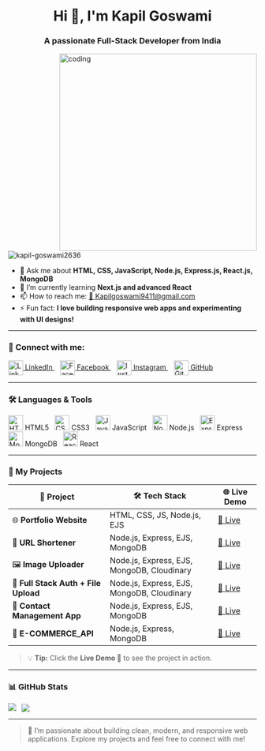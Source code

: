 <h1 align="center">Hi 👋, I'm Kapil Goswami</h1>
<h3 align="center">A passionate Full-Stack Developer from India</h3>

<img align="right" alt="coding" width="400" src="https://i.pinimg.com/originals/54/e3/7d/54e37d8074ebcde1d96c77d7b2a7f310.gif" />

<p align="left">
  <img src="https://komarev.com/ghpvc/?username=kapil-goswami2636&label=Profile%20views&color=0e75b6&style=flat" alt="kapil-goswami2636" />
</p>

- 💬 Ask me about **HTML, CSS, JavaScript, Node.js, Express.js, React.js, MongoDB**  
- 🌱 I’m currently learning **Next.js and advanced React**  
- 📫 How to reach me: [📧 Kapilgoswami9411@gmail.com](mailto:Kapilgoswami9411@gmail.com)  
- ⚡ Fun fact: **I love building responsive web apps and experimenting with UI designs!**

---

### 🔗 Connect with me:
<p align="left">
  <a href="http://linkedin.com/in/kapil-goswami-5b0826302" target="_blank">
    <img align="center" src="https://cdn.jsdelivr.net/npm/simple-icons@v10/icons/linkedin.svg" alt="LinkedIn" height="30" width="30" /> LinkedIn
  </a> &nbsp;&nbsp;
  <a href="https://fb.com/kapilgoswami" target="_blank">
    <img align="center" src="https://cdn.jsdelivr.net/npm/simple-icons@v10/icons/facebook.svg" alt="Facebook" height="30" width="30" /> Facebook
  </a> &nbsp;&nbsp;
  <a href="https://instagram.com/kapilgoswami2636" target="_blank">
    <img align="center" src="https://cdn.jsdelivr.net/npm/simple-icons@v10/icons/instagram.svg" alt="Instagram" height="30" width="30" /> Instagram
  </a> &nbsp;&nbsp;
  <a href="https://github.com/kapil-goswami2636" target="_blank">
    <img align="center" src="https://cdn.jsdelivr.net/npm/simple-icons@v10/icons/github.svg" alt="GitHub" height="30" width="30" /> GitHub
  </a>
</p>

---

### 🛠 Languages & Tools

<p>
  <img src="https://cdn.jsdelivr.net/gh/devicons/devicon/icons/html5/html5-original.svg" alt="HTML5" width="30" height="30"/> HTML5 &nbsp;
  <img src="https://cdn.jsdelivr.net/gh/devicons/devicon/icons/css3/css3-original.svg" alt="CSS3" width="30" height="30"/> CSS3 &nbsp;
  <img src="https://cdn.jsdelivr.net/gh/devicons/devicon/icons/javascript/javascript-original.svg" alt="JavaScript" width="30" height="30"/> JavaScript &nbsp;
  <img src="https://cdn.jsdelivr.net/gh/devicons/devicon/icons/nodejs/nodejs-original.svg" alt="Node.js" width="30" height="30"/> Node.js &nbsp;
  <img src="https://cdn.jsdelivr.net/gh/devicons/devicon/icons/express/express-original.svg" alt="Express" width="30" height="30"/> Express &nbsp;
  <img src="https://cdn.jsdelivr.net/gh/devicons/devicon/icons/mongodb/mongodb-original.svg" alt="MongoDB" width="30" height="30"/> MongoDB &nbsp;
  <img src="https://cdn.jsdelivr.net/gh/devicons/devicon/icons/react/react-original.svg" alt="React" width="30" height="30"/> React
</p>

---

### 💼 My Projects
| 🚀 Project | 🛠 Tech Stack | 🌐 Live Demo |
|------------|---------------|-------------|
| 🌐 **Portfolio Website** | HTML, CSS, JS, Node.js, EJS | [🔗 Live](https://portfolio-rouge-seven-27.vercel.app/) |
| 🔗 **URL Shortener** | Node.js, Express, EJS, MongoDB | [🔗 Live](https://url-shortner-project-y37k.onrender.com) |
| 🖼 **Image Uploader** | Node.js, Express, EJS, MongoDB, Cloudinary | [🔗 Live](https://image-uploader-iaay.onrender.com) |
| 🔐 **Full Stack Auth + File Upload** | Node.js, Express, EJS, MongoDB, Cloudinary | [🔗 Live](https://full-stack-auth-file-upload.onrender.com) |
| 📇 **Contact Management App** | Node.js, Express, EJS, MongoDB | [🔗 Live](https://contact-management-app-8wr9.onrender.com) |
| 🛒 **E-COMMERCE_API** | Node.js, Express, MongoDB | [🔗 Live](https://e-commerce-api-3-sts1.onrender.com/) |

> 💡 **Tip:** Click the **Live Demo 🔗** to see the project in action.

---

### 📊 GitHub Stats
<p>
  <img align="left" src="https://github-readme-stats.vercel.app/api/top-langs/?username=kapil-goswami2636&layout=compact&theme=radical" />
  &nbsp;
  <img align="center" src="https://github-readme-stats.vercel.app/api?username=kapil-goswami2636&show_icons=true&theme=radical" />
</p>

---

> 🚀 I’m passionate about building clean, modern, and responsive web applications. Explore my projects and feel free to connect with me!
